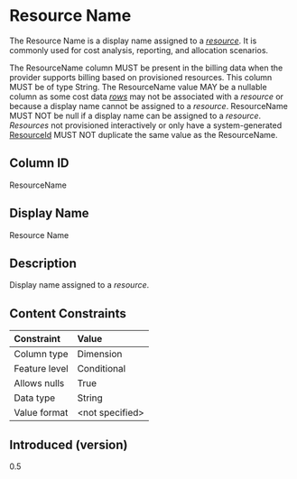 # Resource Name

The Resource Name is a display name assigned to a [*resource*](#glossary:resource). It is commonly used for cost analysis, reporting, and allocation scenarios.

The ResourceName column MUST be present in the billing data when the provider supports billing based on provisioned resources. This column MUST be of type String. The ResourceName value MAY be a nullable column as some cost data [*rows*](#glossary:row) may not be associated with a *resource* or because a display name cannot be assigned to a *resource*. ResourceName MUST NOT be null if a display name can be assigned to a *resource*. *Resources* not provisioned interactively or only have a system-generated [ResourceId](#resourceid) MUST NOT duplicate the same value as the ResourceName.

## Column ID

ResourceName

## Display Name

Resource Name

## Description

Display name assigned to a *resource*.

## Content Constraints

|    Constraint   |      Value      |
|:----------------|:----------------|
| Column type     | Dimension       |
| Feature level   | Conditional     |
| Allows nulls    | True            |
| Data type       | String          |
| Value format    | \<not specified> |

## Introduced (version)

0.5
